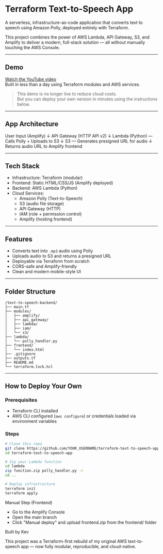 # Terraform Text-to-Speech App

A serverless, infrastructure-as-code application that converts text to speech using Amazon Polly, deployed entirely with Terraform.

This project combines the power of AWS Lambda, API Gateway, S3, and Amplify to deliver a modern, full-stack solution — all without manually touching the AWS Console.

---

## Demo

[Watch the YouTube video](https://your-demo-link.com)  
Built in less than a day using Terraform modules and AWS services.

> This demo is no longer live to reduce cloud costs.  
> But you can deploy your own version in minutes using the instructions below.

---

## App Architecture

User Input (Amplify) ↓ API Gateway (HTTP API v2) ↓ Lambda (Python) — Calls Polly + Uploads to S3 ↓ S3 — Generates presigned URL for audio ↓ Returns audio URL to Amplify frontend

---

## Tech Stack

- Infrastructure: Terraform (modular)
- Frontend: Static HTML/CSS/JS (Amplify deployed)
- Backend: AWS Lambda (Python)
- Cloud Services:
  - Amazon Polly (Text-to-Speech)
  - S3 (audio file storage)
  - API Gateway (HTTP)
  - IAM (role + permission control)
  - Amplify (hosting frontend)

---

## Features

- Converts text into `.mp3` audio using Polly
- Uploads audio to S3 and returns a presigned URL
- Deployable via Terraform from scratch
- CORS-safe and Amplify-friendly
- Clean and modern mobile-style UI

---

## Folder Structure

```text
/text-to-speech-backend/
├── main.tf
├── modules/
│   ├── amplify/
│   ├── api_gateway/
│   ├── lambda/
│   ├── iam/
│   └── s3/
├── lambda/
│   └── polly_handler.py
├── frontend/
│   └── index.html
├── .gitignore
├── outputs.tf
├── README.md
└── terraform.lock.hcl
```
---

## How to Deploy Your Own

### Prerequisites
- Terraform CLI installed
- AWS CLI configured (`aws configure`) or credentials loaded via environment variables

### Steps

```bash
# Clone this repo
git clone https://github.com/YOUR_USERNAME/terraform-text-to-speech-app.git
cd terraform-text-to-speech-app

# Zip your Lambda function
cd lambda
zip function.zip polly_handler.py -r
cd ..

# Deploy infrastructure
terraform init
terraform apply
```
Manual Step (Frontend)
- Go to the Amplify Console
- Open the main branch
- Click "Manual deploy" and upload frontend.zip from the frontend/ folder

Built by Kev

This project was a Terraform-first rebuild of my original AWS text-to-speech app — now fully modular, reproducible, and cloud-native.
